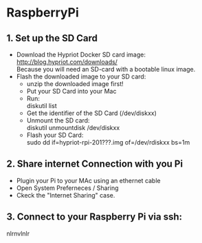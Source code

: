 # RaspberryPi
## 1. Set up the SD Card

- Download the Hypriot Docker SD card image:  
   http://blog.hypriot.com/downloads/  
Because you will need an SD-card with a bootable linux image.
- Flash the downloaded image to your SD card: 
   * unzip the downloaded image first! 
   * Put your SD Card into your Mac
   * Run:  
      diskutil list
   * Get the identifier of the SD Card (/dev/diskxx)
   * Unmount the SD card:  
      diskutil unmountdisk /dev/diskxx
   * Flash your SD Card:  
      sudo dd if=hypriot-rpi-201???.img of=/dev/rdiskxx bs=1m  
## 2. Share internet Connection with you Pi

- Plugin  your Pi to your MAc using an ethernet cable
- Open System Preferneces / Sharing 
- Ckeck the "Internet Sharing" case.

## 3. Connect to your Raspberry Pi via ssh:

   nlrnvlnlr

